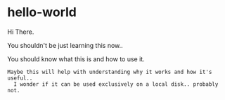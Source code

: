 # hello-world

Hi There.

You shouldn't be just learning this now..

  You should know what this is and how to use it.
  
    Maybe this will help with understanding why it works and how it's useful.. 
      I wonder if it can be used exclusively on a local disk.. probably not.
